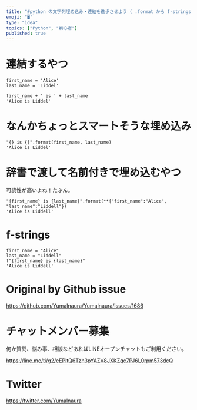 ```yaml
---
title: "#python の文字列埋め込み・連結を進歩させよう ( .format から f-strings へ ) ( #初心者 向け )"
emoji: "🖥"
type: "idea"
topics: ["Python", "初心者"]
published: true
---
```


# 連結するやつ
```
first_name = 'Alice'
last_name = 'Liddel'

first_name + ' is ' + last_name
'Alice is Liddel'
```
# なんかちょっとスマートそうな埋め込み
```
"{} is {}".format(first_name, last_name)
'Alice is Liddel'
```
# 辞書で渡して名前付きで埋め込むやつ
可読性が高いよね！たぶん。

```
"{first_name} is {last_name}".format(**{"first_name":"Alice", "last_name":"Liddell"})
'Alice is Liddell'
```

# f-strings

```
first_name = "Alice"
last_name = "Liddell"
f"{first_name} is {last_name}"
'Alice is Liddell'
```


# Original by Github issue

https://github.com/YumaInaura/YumaInaura/issues/1686








<!-- Update From Qiita API -->

# チャットメンバー募集


何か質問、悩み事、相談などあればLINEオープンチャットもご利用ください。

https://line.me/ti/g2/eEPltQ6Tzh3pYAZV8JXKZqc7PJ6L0rpm573dcQ





# Twitter


https://twitter.com/YumaInaura


<!-- Update From Qiita API -->


